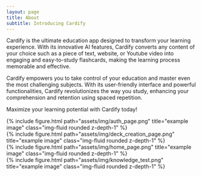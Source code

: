 ```yaml
---
layout: page
title: About
subtitle: Introducing Cardify
---
```


Cardify is the ultimate education app designed to transform your learning experience. With its innovative AI features, Cardify converts any content of your choice such as a piece of text, website, or Youtube video into engaging and easy-to-study flashcards, making the learning process memorable and effective.

Cardify empowers you to take control of your education and master even the most challenging subjects. With its user-friendly interface and powerful functionalities, Cardify revolutionizes the way you study, enhancing your comprehension and retention using spaced repetition.

Maximize your learning potential with Cardify today!

<div class="row justify-content-sm-center">
    <div class="col-sm-3 mt-3 mt-md-0">
        {% include figure.html path="assets/img/auth_page.png" title="example image" class="img-fluid rounded z-depth-1" %}
    </div>
    <div class="col-sm-3 mt-3 mt-md-0">
        {% include figure.html path="assets/img/deck_creation_page.png" title="example image" class="img-fluid rounded z-depth-1" %}
    </div>
    <div class="col-sm-3 mt-3 mt-md-0">
        {% include figure.html path="assets/img/home_page.png" title="example image" class="img-fluid rounded z-depth-1" %}
    </div>
    <div class="col-sm-3 mt-3 mt-md-0">
        {% include figure.html path="assets/img/knowledge_test.png" title="example image" class="img-fluid rounded z-depth-1" %}
    </div>
</div>
